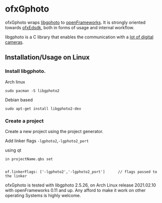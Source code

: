 # ofxGphoto

ofxGphoto wraps [libgphoto](https://github.com/gphoto/libgphoto2) to [openFrameworks](https://openframeworks.cc/). It is strongly oriented towards [ofxEdsdk](https://github.com/kylemcdonald/ofxEdsdk), both in forms of usage and internal workflow.

libgphoto is a C library that enables the communication with a [lot of digital cameras](http://www.gphoto.org/proj/libgphoto2/support.php).

## Installation/Usage on Linux

### Install libgphoto.

Arch linux
```
sudo pacman -S libgphoto2 
``` 

Debian based
```
sudo apt-get install libgphoto2-dev
```

### Create a project

Create a new project using the project generator. 

Add linker flags `-lgphoto2`,`-lgphoto2_port`

using qt
```
in projectName.qbs set


of.linkerFlags: ['-lgphoto2','-lgphoto2_port']      // flags passed to the linker
```

ofxGphoto is tested with libgphoto 2.5.26, on Arch Linux release 2021.02.10 with openFrameworks 0.11 and up. Any afford to make it work on other operating Systems is highly welcome.
